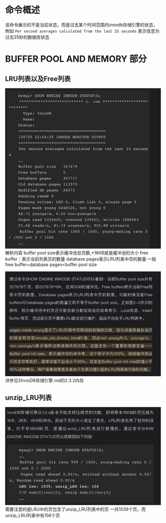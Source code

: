 # 命令概述 
该命令展示的不是当前状态，而是过去某个时间范围内innodb存储引擎的状态，例如
`Per second averages calculated from the last 35 seconds`
表示信息为过去35秒的数据库状态

# BUFFER POOL AND MEMORY 部分
## LRU列表以及Free列表
![](img/attach1/attach1-内容之buffer%20pool%20LRU%20page.png)
解析内容
buffer pool size表示缓冲池总页数,*16KB就是缓冲池的大小
free buffer：表示当前列表页的数量
database pages表示LRU列表中页的数量
一般 free buffer+database pages<buffer pool size

![](img/attach1/attach1-解析之buffer%20pool%20LRU%20page.png)
详参见2InnoDB存储引擎.md的2.3.2内存

## unzip_LRU列表
![](img/attach1/attach1-内容buffer%20pool%20unzip%20LRU.png)
需要注意的是LRU中的页包含了unzip_LRU列表中的页
一共1539个页，而unzip_LRU列表中有156个页

